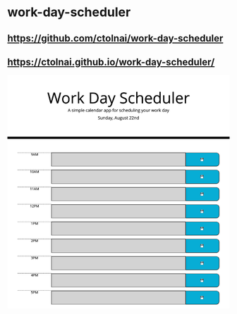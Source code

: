 # work-day-scheduler

## https://github.com/ctolnai/work-day-scheduler
## https://ctolnai.github.io/work-day-scheduler/

<img src="screenshot.png"/>